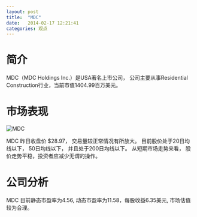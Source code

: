 ```yaml
---
layout: post
title:  "MDC"
date:   2014-02-17 12:21:41
categories: 观点
---
```


# 简介
MDC（MDC Holdings Inc.）是USA著名上市公司，
公司主要从事Residential Construction行业，当前市值1404.99百万美元。

# 市场表现

![MDC](http://finviz.com/chart.ashx?t=MDC&ty=c&ta=1&p=d&s=l)

MDC 昨日收盘价 $28.97，
交易量较正常情况有所放大。
目前股价处于20日均线以下，
50日均线以下，
并且处于200日均线以下。
从短期市场走势来看，
股价走势平稳，投资者应减少无谓的操作。

# 公司分析
MDC 目前静态市盈率为4.56, 动态市盈率为11.58，每股收益6.35美元,
市场估值较为合理。
